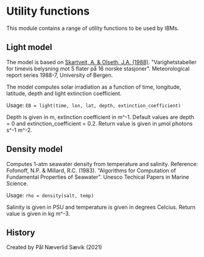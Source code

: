 # Utility functions

This module contains a range of utility functions to be used by IBMs.

## Light model

The model is based on [Skartveit, A. & Olseth, J.A. (1988)](http://web.gfi.uib.no/publikasjoner/rmo/RMO-1988-7.pdf).
"Varighetstabeller for timevis belysning mot 5 flater på 16 norske stasjoner". Meteorological
report series 1988-7, University of Bergen.

The model computes solar irradiation as a function of time, longitude, latitude, depth and
light extinction coefficient.

Usage: `EB = light(time, lon, lat, depth, extinction_coefficient)`

Depth is given in m, extinction coefficient in m^-1. Default values are depth = 0 and
extinction_coefficient = 0.2. Return value is given in µmol photons s^-1 m^-2.


## Density model

Computes 1-atm seawater density from temperature and salinity. Reference: Fofonoff, N.P. &
Millard, R.C. (1983). "Algorithms for Computation of Fundamental Properties of Seawater".
Unesco Techical Papers in Marine Science.

Usage: `rho = density(salt, temp)`

Salinity is given in PSU and temperature is given in degrees Celcius. Return value is given
in kg m^-3.
 

## History

Created by Pål Næverlid Sævik (2021)
